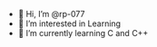 - 👋 Hi, I’m @rp-077
- 👀 I’m interested in Learning
- 🌱 I’m currently learning C and C++

<!---
rp-077/rp-077 is a ✨ special ✨ repository because its `README.md` (this file) appears on your GitHub profile.
You can click the Preview link to take a look at your changes.
--->
